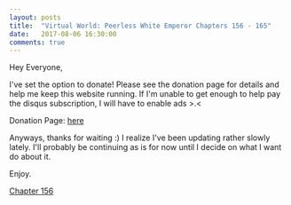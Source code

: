 ```yaml
---
layout: posts
title:  "Virtual World: Peerless White Emperor Chapters 156 - 165"
date:   2017-08-06 16:30:00
comments: true
---
```


Hey Everyone,

I've set the option to donate! Please see the donation page for details and help me keep this website running. If I'm unable to get enough to help pay the disqus subscription, I will have to enable ads >.<

Donation Page: [here][donations]

Anyways, thanks for waiting :) I realize I've been updating rather slowly lately. I'll probably be continuing as is for now until I decide on what I want do about it.

Enjoy.

[Chapter 156][vwpwe0156]

[vwpwe0156]: {{site.url}}/translations/vwpwe/0156
[donations]: {{site.url}}/donation
